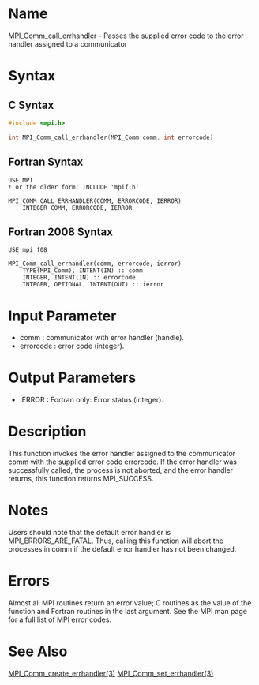 # Name

MPI_Comm_call_errhandler - Passes the supplied error code to the
error handler assigned to a communicator

# Syntax

## C Syntax
 
```c
#include <mpi.h>

int MPI_Comm_call_errhandler(MPI_Comm comm, int errorcode)
```

## Fortran Syntax

```Fortran
USE MPI
! or the older form: INCLUDE 'mpif.h'

MPI_COMM_CALL_ERRHANDLER(COMM, ERRORCODE, IERROR)
    INTEGER	COMM, ERRORCODE, IERROR
```


## Fortran 2008 Syntax

```Fortran
USE mpi_f08

MPI_Comm_call_errhandler(comm, errorcode, ierror)
    TYPE(MPI_Comm), INTENT(IN) :: comm
    INTEGER, INTENT(IN) :: errorcode
    INTEGER, OPTIONAL, INTENT(OUT) :: ierror
```



# Input Parameter

* comm : communicator with error handler (handle).
* errorcode : error code (integer).

# Output Parameters

* IERROR : Fortran only: Error status (integer).

# Description

This function invokes the error handler assigned to the communicator
comm with the supplied error code errorcode. If the error handler
was successfully called, the process is not aborted, and the error
handler returns, this function returns MPI_SUCCESS.

# Notes

Users should note that the default error handler is
MPI_ERRORS_ARE_FATAL. Thus, calling this function will abort the
processes in comm if the default error handler has not been changed.

# Errors

Almost all MPI routines return an error value; C routines as the value
of the function and Fortran routines in the last argument.
See the MPI man page for a full list of MPI error codes.

# See Also

[MPI_Comm_create_errhandler(3)](MPI_Comm_create_errhandler.html)
[MPI_Comm_set_errhandler(3)](MPI_Comm_set_errhandler.html)
